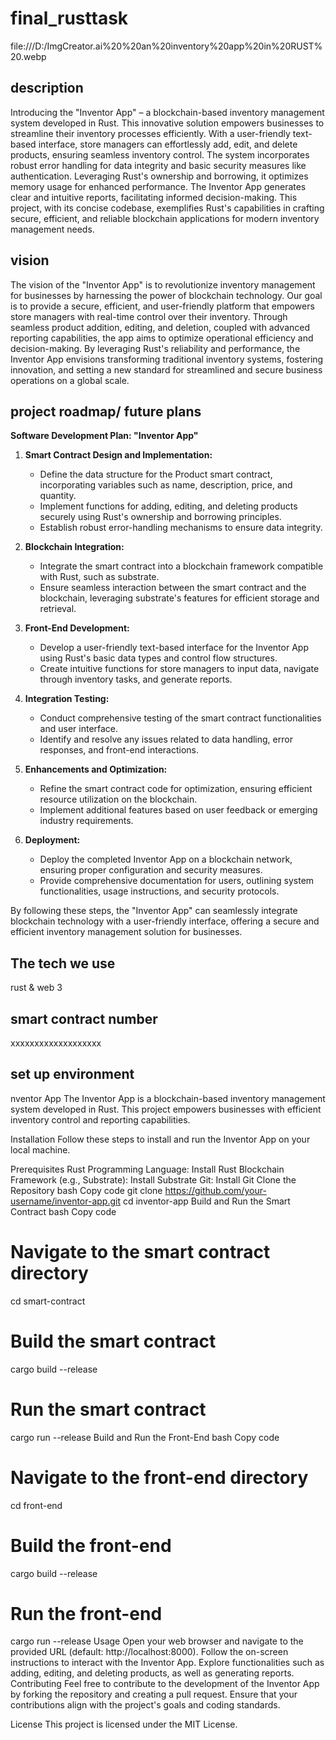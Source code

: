 # final_rusttask
file:///D:/ImgCreator.ai%20%20an%20inventory%20app%20in%20RUST%20.webp
## description
Introducing the "Inventor App" – a blockchain-based inventory management system developed in Rust. This innovative solution empowers businesses to streamline their inventory processes efficiently. With a user-friendly text-based interface, store managers can effortlessly add, edit, and delete products, ensuring seamless inventory control. The system incorporates robust error handling for data integrity and basic security measures like authentication. Leveraging Rust's ownership and borrowing, it optimizes memory usage for enhanced performance. The Inventor App generates clear and intuitive reports, facilitating informed decision-making. This project, with its concise codebase, exemplifies Rust's capabilities in crafting secure, efficient, and reliable blockchain applications for modern inventory management needs.
## vision
The vision of the "Inventor App" is to revolutionize inventory management for businesses by harnessing the power of blockchain technology. Our goal is to provide a secure, efficient, and user-friendly platform that empowers store managers with real-time control over their inventory. Through seamless product addition, editing, and deletion, coupled with advanced reporting capabilities, the app aims to optimize operational efficiency and decision-making. By leveraging Rust's reliability and performance, the Inventor App envisions transforming traditional inventory systems, fostering innovation, and setting a new standard for streamlined and secure business operations on a global scale.
## project roadmap/ future plans
**Software Development Plan: "Inventor App"**

1. **Smart Contract Design and Implementation:**
   - Define the data structure for the Product smart contract, incorporating variables such as name, description, price, and quantity.
   - Implement functions for adding, editing, and deleting products securely using Rust's ownership and borrowing principles.
   - Establish robust error-handling mechanisms to ensure data integrity.

2. **Blockchain Integration:**
   - Integrate the smart contract into a blockchain framework compatible with Rust, such as substrate.
   - Ensure seamless interaction between the smart contract and the blockchain, leveraging substrate's features for efficient storage and retrieval.

3. **Front-End Development:**
   - Develop a user-friendly text-based interface for the Inventor App using Rust's basic data types and control flow structures.
   - Create intuitive functions for store managers to input data, navigate through inventory tasks, and generate reports.

4. **Integration Testing:**
   - Conduct comprehensive testing of the smart contract functionalities and user interface.
   - Identify and resolve any issues related to data handling, error responses, and front-end interactions.

5. **Enhancements and Optimization:**
   - Refine the smart contract code for optimization, ensuring efficient resource utilization on the blockchain.
   - Implement additional features based on user feedback or emerging industry requirements.

6. **Deployment:**
   - Deploy the completed Inventor App on a blockchain network, ensuring proper configuration and security measures.
   - Provide comprehensive documentation for users, outlining system functionalities, usage instructions, and security protocols.

By following these steps, the "Inventor App" can seamlessly integrate blockchain technology with a user-friendly interface, offering a secure and efficient inventory management solution for businesses.
## The tech we use
rust & web 3
## smart contract number 
xxxxxxxxxxxxxxxxxxx
## set up environment
nventor App
The Inventor App is a blockchain-based inventory management system developed in Rust. This project empowers businesses with efficient inventory control and reporting capabilities.

Installation
Follow these steps to install and run the Inventor App on your local machine.

Prerequisites
Rust Programming Language: Install Rust
Blockchain Framework (e.g., Substrate): Install Substrate
Git: Install Git
Clone the Repository
bash
Copy code
git clone https://github.com/your-username/inventor-app.git
cd inventor-app
Build and Run the Smart Contract
bash
Copy code
# Navigate to the smart contract directory
cd smart-contract

# Build the smart contract
cargo build --release

# Run the smart contract
cargo run --release
Build and Run the Front-End
bash
Copy code
# Navigate to the front-end directory
cd front-end

# Build the front-end
cargo build --release

# Run the front-end
cargo run --release
Usage
Open your web browser and navigate to the provided URL (default: http://localhost:8000).
Follow the on-screen instructions to interact with the Inventor App.
Explore functionalities such as adding, editing, and deleting products, as well as generating reports.
Contributing
Feel free to contribute to the development of the Inventor App by forking the repository and creating a pull request. Ensure that your contributions align with the project's goals and coding standards.

License
This project is licensed under the MIT License.
